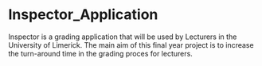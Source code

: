 # Inspector_Application
Inspector is a grading application that will be used by Lecturers in the University of Limerick. 
The main aim of this final year project is to increase the turn-around time in the grading proces for lecturers.
